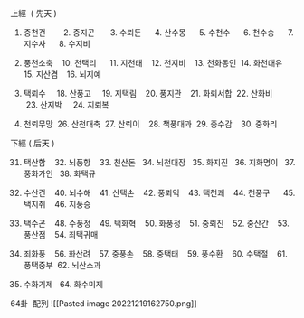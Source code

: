 上經  ( 先天 )

1. 중천건        2. 중지곤       3. 수뢰둔      4. 산수몽      5. 수천수      6. 천수송      7. 지수사      8. 수지비

9. 풍천소축    10. 천택리      11. 지천태    12. 천지비    13. 천화동인  14. 화천대유  15. 지산겸    16. 뇌지예

17. 택뢰수     18. 산풍고     19. 지택림    20. 풍지관    21. 화뢰서합  22. 산화비      23. 산지박     24. 지뢰복

25. 천뢰무망  26. 산천대축  27. 산뢰이    28. 책풍대과  29. 중수감    30. 중화리

下經 ( 后天 )

31. 택산함    32. 뇌풍항    33. 천산돈   34. 뇌천대장   35. 화지진   36. 지화명이   37. 풍화가인   38. 화택규

39. 수산건    40. 뇌수해    41. 산택손    42. 풍뢰익    43. 택천쾌    44. 천풍구      45.택지취    46. 지풍승   

47. 택수곤    48. 수풍정    49. 택화혁    50. 화풍정    51. 중뢰진    52. 중산간    53. 풍산점    54. 죄택귀매  

55. 죄화풍    56. 화산려    57. 중풍손    58. 중택태    59. 풍수환    60. 수택절    61. 풍택중부  62. 뇌산소과

63. 수화기제   64. 화수미제 

64卦  配列
![[Pasted image 20221219162750.png]]